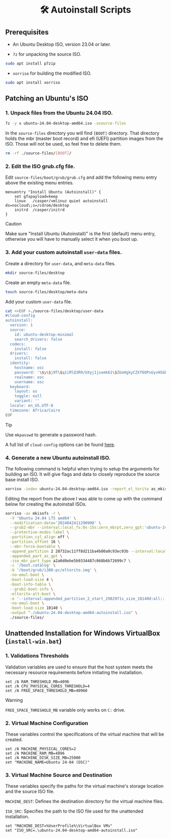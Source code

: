 <h1 align="center">
  🛠️ Autoinstall Scripts
  <br>
</h1>

## Prerequisites

- An Ubuntu Desktop ISO, version 23.04 or later.

- `7z` for unpacking the source ISO.

```bash
sudo apt install p7zip
```

- `xorriso` for building the modified ISO.

```bash
sudo apt install xorriso
```

## Patching an Ubuntu's ISO

### 1. Unpack files from the Ubuntu 24.04 ISO.

```bash
7z -y x ubuntu-24.04-desktop-amd64.iso -osource-files
```

In the `source-files` directory you will find `[BOOT]` directory. That directory holds the mbr (master boot record) and efi (UEFI) partition images from the ISO. Those will not be used, so feel free to delete them.

```bash
rm -rf ./source-files/[BOOT]/
```

### 2. Edit the ISO grub.cfg file.

Edit `source-files/boot/grub/grub.cfg` and add the following menu entry above the existing menu entries.

```.
menuentry "Install Ubuntu (Autoinstall)" {
    set gfxpayload=keep
    linux   /casper/vmlinuz quiet autoinstall ds=nocloud\;s=/cdrom/desktop
    initrd  /casper/initrd
}
```

> [!CAUTION]
> Make sure "Install Ubuntu (Autoinstall)" is the first (default) menu entry, otherwise you will have to manually select it when you boot up.

### 3. Add your custom autoinstall `user-data` files.

Create a directory for `user-data`, and `meta-data` files.

```bash
mkdir source-files/desktop
```

Create an empty `meta-data` file.

```bash
touch source-files/desktop/meta-data
```

Add your custom `user-data` file.

```bash
cat <<EOF >./source-files/desktop/user-data
#cloud-config
autoinstall:
  version: 1
  source:
    id: ubuntu-desktop-minimal
    search_drivers: false
  codecs:
    install: false
  drivers:
    install: false
  identity:
    hostname: osc
    password: '\$y\$j9T\$q1iMlQ3R9/UXyj1jsomk61\$ZUxHgkyCZXf6OPxGyvHSGb6.EJZKuFBMACR6YSSGx8.'
    realname: osc
    username: osc
  keyboard:
    layout: us
    toggle: null
    variant: ''
  locale: en_US.UTF-8
  timezone: Africa/Cairo
EOF
```

> [!TIP]
> Use `mkpasswd` to generate a password hash.

A full list of `cloud-config` options can be found [here](https://canonical-subiquity.readthedocs-hosted.com/en/latest/reference/autoinstall-reference.html#ai).

### 4. Generate a new Ubuntu autoinstall ISO.

The following command is helpful when trying to setup the arguments for building an ISO. It will give flags and data to closely reproduce the source base install ISO.

```bash
xorriso -indev ubuntu-24.04-desktop-amd64.iso -report_el_torito as_mkisofs
```

Editing the report from the above I was able to come up with the command below for creating the autoinstall ISOs.

```bash
xorriso -as mkisofs -r \
  -V 'Ubuntu 24.04 LTS amd64' \
  --modification-date='2024042411290900' \
  --grub2-mbr --interval:local_fs:0s-15s:zero_mbrpt,zero_gpt:'ubuntu-24.04-desktop-amd64.iso' \
  --protective-msdos-label \
  -partition_cyl_align off \
  -partition_offset 16 \
  --mbr-force-bootable \
  -append_partition 2 28732ac11ff8d211ba4b00a0c93ec93b --interval:local_fs:11931884d-11942023d::'ubuntu-24.04-desktop-amd64.iso' \
  -appended_part_as_gpt \
  -iso_mbr_part_type a2a0d0ebe5b9334487c068b6b72699c7 \
  -c '/boot.catalog' \
  -b '/boot/grub/i386-pc/eltorito.img' \
  -no-emul-boot \
  -boot-load-size 4 \
  -boot-info-table \
  --grub2-boot-info \
  -eltorito-alt-boot \
  -e '--interval:appended_partition_2_start_2982971s_size_10140d:all::' \
  -no-emul-boot \
  -boot-load-size 10140 \
  -output "./ubuntu-24.04-desktop-amd64-autoinstall.iso" \
  ./source-files/
```

## Unattended Installation for Windows VirtualBox (`install-win.bat`)

### 1. Validations Thresholds

Validation variables are used to ensure that the host system meets the necessary resource requirements before initiating the installation.

```batch
set /A RAM_THRESHOLD_MB=4096
set /A CPU_PHYSICAL_CORES_THRESHOLD=4
set /A FREE_SPACE_THRESHOLD_MB=40960
```

> [!WARNING]
> `FREE_SPACE_THRESHOLD_MB` variable only works on `C:` drive.

### 2. Virtual Machine Configuration

These variables control the specifications of the virtual machine that will be created.

```batch
set /A MACHINE_PHYSICAL_CORES=2
set /A MACHINE_RAM_MB=4096
set /A MACHINE_DISK_SIZE_MB=25000
set "MACHINE_NAME=Ubuntu 24-04 (OSC)"
```

### 3. Virtual Machine Source and Destination

These variables specify the paths for the virtual machine's storage location and the source ISO file.

`MACHINE_DEST`: Defines the destination directory for the virtual machine files.

`ISO_SRC`: Specifies the path to the ISO file used for the unattended installation.

```batch
set "MACHINE_DEST=%UserProfile%\VirtualBox VMs"
set "ISO_SRC=.\ubuntu-24.04-desktop-amd64-autoinstall.iso"
```
